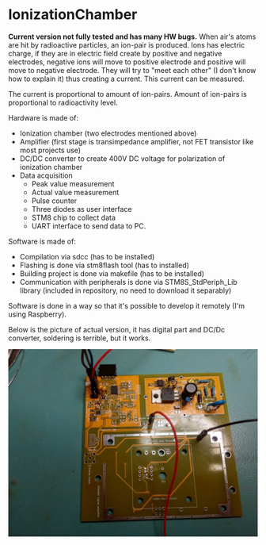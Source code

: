 # IonizationChamber

**Current version not fully tested and has many HW bugs.**
When air's atoms are hit by radioactive particles, an ion-pair is produced. Ions has electric charge, if they are in electric field create by positive and negative electrodes, negative ions will move to positive electrode and positive will move to negative electrode. They will try to "meet each other" (I don't know how to explain it) thus creating a current. This current can be measured.

The current is proportional to amount of ion-pairs. Amount of ion-pairs is proportional to radioactivity level.

Hardware is made of:
* Ionization chamber (two electrodes mentioned above)
* Amplifier (first stage is transimpedance amplifier, not FET transistor like most projects use)
* DC/DC converter to create 400V DC voltage for polarization of ionization chamber
* Data acquisition
  * Peak value measurement
  * Actual value measurement
  * Pulse counter
  * Three diodes as user interface
  * STM8 chip to collect data
  * UART interface to send data to PC.

Software is made of:
* Compilation via sdcc (has to be installed)
* Flashing is done via stm8flash tool (has to installed)
* Building project is done via makefile (has to be installed)
* Communication with peripherals is done via STM8S_StdPeriph_Lib library (included in repository, no need to download it separably)

Software is done in a way so that it's possible to develop it remotely (I'm using Raspberry).

Below is the picture of actual version, it has digital part and DC/Dc converter, soldering is terrible, but it works.


![sensor render](https://raw.githubusercontent.com/RobertGawron/IonizationChamber/master/documentation/pictures/pcb_13_07_2019.jpg)

 
